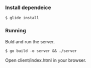 ### Install dependeice

```
$ glide install
```

### Running

Buld and run the server.

```
$ go build -o server && ./server
```

Open client/index.html in your browser.

